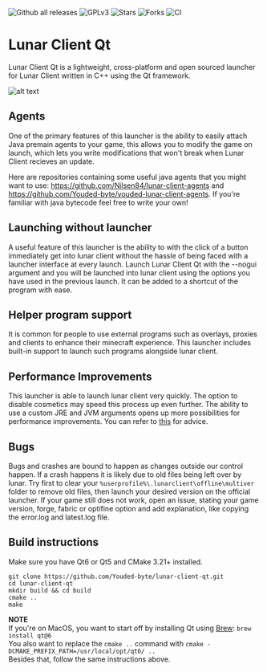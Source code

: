 ![Github all releases](https://img.shields.io/github/downloads/Nilsen84/lunar-client-qt/total)
![GPLv3](https://img.shields.io/github/license/Nilsen84/lunar-client-qt)
![Stars](https://img.shields.io/github/stars/Nilsen84/lunar-client-qt)
![Forks](https://img.shields.io/github/forks/Nilsen84/lunar-client-qt)
![CI](https://img.shields.io/github/workflow/status/Nilsen84/lunar-client-qt/Build%20and%20Release)

# Lunar Client Qt
Lunar Client Qt is a lightweight, cross-platform and open sourced launcher for Lunar Client written in C++ using the Qt framework.  
  
![alt text](https://i.imgur.com/FTnzJvi.png)

## Agents
One of the primary features of this launcher is the ability to easily attach Java premain agents to your game, 
this allows you to modify the game on launch, which lets you write modifications that won't break when Lunar Client recieves an update. 
  
Here are repositories containing some useful java agents that you might want to use: https://github.com/Nilsen84/lunar-client-agents 
and https://github.com/Youded-byte/youded-lunar-client-agents.
If you're familiar with java bytecode feel free to write your own!

## Launching without launcher
A useful feature of this launcher is the ability to with the click of a button immediately get into lunar client without the hassle of being faced 
with a launcher interface at every launch. Launch Lunar Client Qt with the --nogui argument and you will be launched into lunar client using the 
options you have used in the previous launch. It can be added to a shortcut of the program with ease.

## Helper program support
It is common for people to use external programs such as overlays, proxies and clients to enhance their minecraft experience. This launcher includes built-in support to launch such programs alongside lunar client.

## Performance Improvements
This launcher is able to launch lunar client very quickly. The option to disable cosmetics may speed this process up even further. The ability to use
a custom JRE and JVM arguments opens up more possibilities for performance improvements. You can refer to [this](https://github.com/Youded-byte/Java-Optimisations-MC/blob/main/README.md) for advice.


## Bugs
Bugs and crashes are bound to happen as changes outside our control happen. If a crash happens it is likely due to old files being left over by lunar.
Try first to clear your `%userprofile%\.lunarclient\offline\multiver` folder to remove old files, then launch your desired version on the official launcher.
If your game still does not work, open an issue, stating your game version, forge, fabric or optifine option and add explanation, like copying the error.log and latest.log file.

## Build instructions
Make sure you have Qt6 or Qt5 and CMake 3.21+ installed.
```
git clone https://github.com/Youded-byte/lunar-client-qt.git
cd lunar-client-qt
mkdir build && cd build
cmake ..
make
```

**NOTE**  
If you're on MacOS, you want to start off by installing Qt using [Brew](https://brew.sh/): ```brew install qt@6```  
You also want to replace the `cmake ..` command with `cmake -DCMAKE_PREFIX_PATH=/usr/local/opt/qt6/ ..`  
Besides that, follow the same instructions above.
